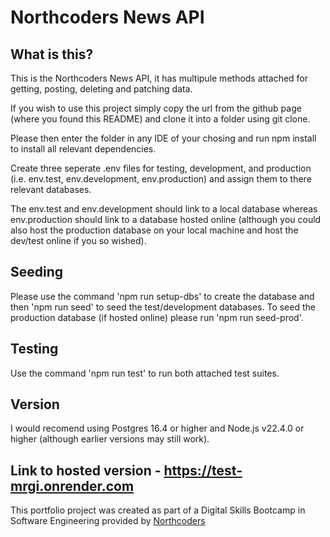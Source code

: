 # Northcoders News API

## What is this?

This is the Northcoders News API, it has multipule methods attached for getting, posting, deleting and patching data.

If you wish to use this project simply copy the url from the github page (where you found this README) and clone it into a folder using git clone.

Please then enter the folder in any IDE of your chosing and run npm install to install all relevant dependencies.

Create three seperate .env files for testing, development, and production (i.e. env.test, env.development, env.production) and assign them to there relevant databases.

The env.test and env.development should link to a local database whereas env.production should link to a database hosted online (although you could also host the production database on your local machine and host the dev/test online if you so wished).

## Seeding

Please use the command 'npm run setup-dbs' to create the database and then 'npm run seed' to seed the test/development databases. To seed the production database (if hosted online) please run 'npm run seed-prod'.

## Testing

Use the command 'npm run test' to run both attached test suites.

## Version

I would recomend using Postgres 16.4 or higher and Node.js v22.4.0 or higher (although earlier versions may still work).

## Link to hosted version - https://test-mrgi.onrender.com

This portfolio project was created as part of a Digital Skills Bootcamp in Software Engineering provided by [Northcoders](https://northcoders.com/)
